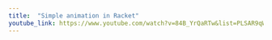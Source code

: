 ```yaml
---
title:  "Simple animation in Racket"
youtube_link: https://www.youtube.com/watch?v=84B_YrQaRTw&list=PLSAR9qWL-3y6b9FFRS6DtTZLGmozeUDRS&index=7
---
```

